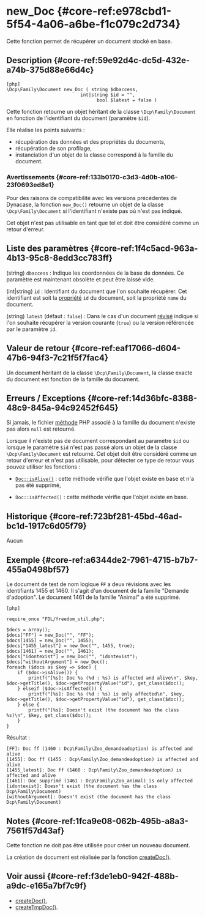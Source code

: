 # new_Doc {#core-ref:e978cbd1-5f54-4a06-a6be-f1c079c2d734}

<div markdown="1" class="short-description">
Cette fonction permet de récupérer un document stocké en base. 
</div>

## Description {#core-ref:59e92d4c-dc5d-432e-a74b-375d88e66d4c}

    [php]
    \Dcp\Family\Document new_Doc ( string $dbaccess, 
                               int|string $id = "",
                                     bool $latest = false )

Cette fonction retourne un objet héritant de la classe `\Dcp\Family\Document`
en fonction de l'identifiant du document (paramètre `$id`).

Elle réalise les points suivants :

* récupération des données et des propriétés du documents,
* récupération de son profilage,
* instanciation d'un objet de la classe correspond à la famille du document.


### Avertissements {#core-ref:133b0170-c3d3-4d0b-a106-23f0693ed8e1}

Pour des raisons de compatibilité avec les versions précédentes de Dynacase, la
fonction `new_Doc()` retourne un objet de la classe `\Dcp\Family\Document` si
l'identifiant n'existe pas où n'est pas indiqué.

Cet objet n'est pas utilisable en tant que tel et doit être considéré comme un
retour d'erreur.

## Liste des paramètres {#core-ref:1f4c5acd-963a-4b13-95c8-8edd3cc783ff}

(string) `dbaccess`
:   Indique les coordonnées de la base de données. Ce paramètre est maintenant
    obsolète et peut être laissé vide.

(int|string) `id`
:   Identifiant du document que l'on souhaite récupérer. Cet identifiant est
    soit la [propriété][properties] `id` du document, soit la propriété `name` 
    du document.

(string) `latest` (défaut : `false`)
:   Dans le cas d'un document [révisé][review] indique si l'on souhaite récupérer
    la version courante (`true`) ou la version référencée par le paramètre `id`.

## Valeur de retour {#core-ref:eaf17066-d604-47b6-94f3-7c21f5f7fac4}

Un document héritant de la classe `\Dcp\Family\Document`, la classe exacte du 
document est fonction de la famille du document.

## Erreurs / Exceptions {#core-ref:14d36bfc-8388-48c9-845a-94c92452f645}

Si jamais, le fichier [méthode][method] PHP associé à la famille du document 
n'existe pas alors `null` est retourné.

Lorsque il n'existe pas de document correspondant au paramètre `$id` ou lorsque
le paramètre `$id` n'est pas passé alors un objet de la classe
`\Dcp\Family\Document` est retourné. Cet objet doit être considéré comme un
retour d'erreur et n'est pas utilisable, pour détecter ce type de retour vous
pouvez utiliser les fonctions :

* [`Doc::isAlive()`][isAlive] : cette méthode vérifie que l'objet existe en
    base et n'a pas été supprimé,

* `Doc::isAffected()` : cette méthode vérifie que l'objet existe en base.

## Historique {#core-ref:723bf281-45bd-46ad-bc1d-1917c6d05f79}

Aucun

## Exemple {#core-ref:a6344de2-7961-4715-b7b7-455a0498bf57}


Le document de test de nom logique `FF` a deux révisions avec les identifiants
1455 et 1460. Il s'agit d'un document de la famille "Demande d'adoption".
Le document 1461 de la famille "Animal" a été supprimé.

    [php]
    
    require_once "FDL/freedom_util.php";
    
    $docs = array();
    $docs["FF"] = new_Doc("", "FF");
    $docs[1455] = new_Doc("", 1455);
    $docs["1455_latest"] = new_Doc("", 1455, true);
    $docs[1461] = new_Doc("", 1461);
    $docs["idontexist"] = new_Doc("", "idontexist");
    $docs["withoutArgument"] = new_Doc();
    foreach ($docs as $key => $doc) {
        if ($doc->isAlive()) {
            printf("[%s]: Doc %s (%d : %s) is affected and alive\n", $key, $doc->getTitle(), $doc->getPropertyValue("id"), get_class($doc));
        } elseif ($doc->isAffected()) {
            printf("[%s]: Doc %s (%d : %s) is only affected\n", $key, $doc->getTitle(), $doc->getPropertyValue("id"), get_class($doc));
        } else {
            printf("[%s]: Doesn't exist (the document has the class %s)\n", $key, get_class($doc));
        }
    }

Résultat :

    [FF]: Doc ff (1460 : Dcp\Family\Zoo_demandeadoption) is affected and alive
    [1455]: Doc ff (1455 : Dcp\Family\Zoo_demandeadoption) is affected and alive
    [1455_latest]: Doc ff (1460 : Dcp\Family\Zoo_demandeadoption) is affected and alive
    [1461]: Doc supprimé (1461 : Dcp\Family\Zoo_animal) is only affected
    [idontexist]: Doesn't exist (the document has the class Dcp\Family\Document)
    [withoutArgument]: Doesn't exist (the document has the class Dcp\Family\Document)


## Notes {#core-ref:1fca9e08-062b-495b-a8a3-7561f57d43af}

Cette fonction ne doit pas être utilisée pour créer un nouveau document.

La création de document est réalisée par la fonction [createDoc()][createDoc].

## Voir aussi {#core-ref:f3de1eb0-942f-488b-a9dc-e165a7bf7c9f}

* [createDoc()][createDoc],
* [createTmpDoc()][createTmpDoc].

<!-- links -->

[properties]:   #core-ref:9aa8edfa-2f2a-11e2-aaec-838a12b40353
[review]:       #core-ref:8c947ef6-8da5-4fca-93cf-897c81ebb53d
[method]:       #core-ref:6f013eb8-33c7-11e2-be43-373b9514dea3
[isAlive]:      #core-ref:b791d14e-800a-4b3b-bee7-41e271a8087e
[createDoc]:    #core-ref:9886581a-243a-4c78-8490-8fda2209fd93
[createTmpDoc]: #core-ref:6b745549-eb65-46f5-b0c1-5fa80661f1b7
